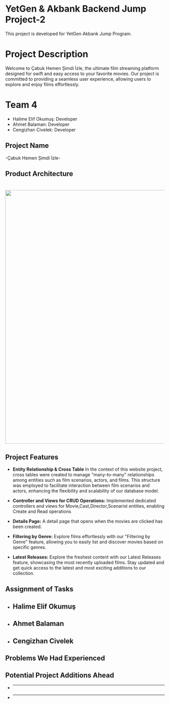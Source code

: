 # YetGen & Akbank Backend Jump Project-2
This project is developed for YetGen Akbank Jump Program.

# Project Description
Welcome to Çabuk Hemen Şimdi İzle, the ultimate film streaming platform designed for swift and easy access to your favorite movies. Our project is committed to providing a seamless user experience, allowing users to explore and enjoy films effortlessly.

# **Team 4**
- Halime Elif Okumuş: Developer
- Ahmet Balaman: Developer
- Cengizhan Civelek: Developer


## Project Name
-Çabuk Hemen Şimdi İzle-

## Product Architecture 
<h1>
 <div id="header" align="center"> 
 <img src="https://cdn.discordapp.com/attachments/713714159589654598/1187378402395684953/image.png?ex=6596ab4f&is=6584364f&hm=0aff8488d8cf39637f01f09d2501fdb4316cb8a260b6ff0c6206ae302e9114da&" width="800px"/> 
 </h1>
 
## Project Features
-	**Entity Relationship & Cross Table**
 In the context of this website project, cross tables were created to manage "many-to-many" relationships among entities such as film scenarios, actors, and films. This structure was employed to facilitate interaction between film scenarios and actors, enhancing the flexibility and scalability of our database model.
 	
-	**Controller and Views for CRUD Operations:**
  Implemented dedicated controllers and views for Movie,Cast,Director,Scenarist entities, enabling Create and Read operations
 	
- **Details Page:**
   A detail page that opens when the movies are clicked has been created.

- **Filtering by Genre:**
  Explore films effortlessly with our "Filtering by Genre" feature, allowing you to easily list and discover movies based on specific genres.

- **Latest Releases:**
  Explore the freshest content with our Latest Releases feature, showcasing the most recently uploaded films. Stay updated and get quick access to the latest and most exciting additions to our collection.
 
  
## Assignment of Tasks
- **Halime Elif Okumuş**
   -
- **Ahmet Balaman**
   -
- **Cengizhan Civelek**
   -

## Problems We Had Experienced


## Potential Project Additions Ahead
- **  **
 
     
- **  **
   


